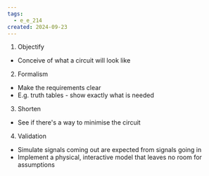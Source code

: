 ```yaml
---
tags:
  - e_e_214
created: 2024-09-23
---
```


1. Objectify
  - Conceive of what a circuit will look like
2. Formalism
  - Make the requirements clear
  - E.g. truth tables - show exactly what is needed
3. Shorten
  - See if there's a way to minimise the circuit
4. Validation
  - Simulate signals coming out are expected from signals going in
  - Implement a physical, interactive model that leaves no room for assumptions